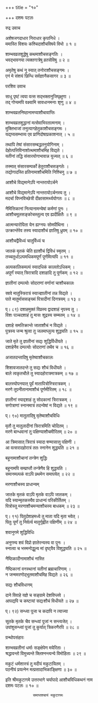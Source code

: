 +++
title = "१०"

+++
दशमः पटलः  
  
रुद्र उवाच  
  
अशेषजगदाधार निराधार कृपानिधे ।  
ममास्ति विशयः कश्चिदाशौचविषये विभो ॥ १ ॥  
  
शाम्भवव्रतशुद्धेषु कथमाशौचसङ्गतिः ।  
भवद्भावनया त्यक्तगात्रेषु व्रतसेविषु ॥ २ ॥  
  
अमृतेषु कथं नु स्यात् तनोराशौचसङ्गमः ।  
एनं मे संशयं छिन्धि सर्वज्ञानैकसागर ॥ ३ ॥  
  
परशिव उवाच  
  
साधु पृष्टं त्वया वत्स सद्भक्तानुजिघृक्षुणा ।  
तद् गोप्यमपि वक्ष्यामि सावधानमनाः शृणु ॥ ४ ॥  
  
शाम्भवव्रतनिष्ठानामप्याशौचावाप्तिः  
  
शाम्भवव्रतशुद्धानां मत्सेवाभिरतात्मनाम् ।  
मुक्तिभाजां तनुत्यागहेतुकाशौचसङ्गमः ।  
यद्यप्यसम्भाव्य एव प्राणिदोषाप्रकाशनात् । ५ ॥  
  
तथापि तेषां संसारसम्बद्धतनुयोगिनाम् ।  
देहोत्पत्तिविनाशोत्थमाशौचमिह विद्यते ।  
यतीनां तद्धि संसारयोगाभावान्न युज्यत् ॥ ६ ॥  
  
तस्मात् संसारसम्पर्को हेतुराशौचसङ्गतेः ।  
तद्योगादस्ति व्रतिनामाशौचमिति निश्चिनु ॥ ७ ॥  
  
आशौचे विद्यमानेऽपि नान्तरायोऽर्चने  
  
आशौचे विद्यमानेऽपि नान्तरायोऽर्चनस्य तु ।  
मदर्चा विघ्नविच्छेत्री दीक्षासामर्थ्ययोगतः ॥ ८ ॥  
  
नैमित्तिकानां नित्यानामन्येषां कर्मणां पुनः ।  
आशौचमूलसङ्कोचस्तुल्य एव ह्यदीक्षितैः ॥ ९ ॥  
  
आत्मन्यारोपिता येन ह्यग्नयः सोमपीथिना ।  
उत्क्रान्तेरेव तस्य स्यादाशौचं ज्ञातिषु ध्रुवम् ॥ १० ॥  
  
आशौचद्वैविध्यं चातुर्विध्यं च  
  
जातकं मृतकं चेति ह्याशौचं द्विविधं स्मृतम् ।  
तच्चतुर्धाऽल्पमधिकमपूर्णं पूर्णमित्यपि ॥ ११ ॥  
  
अल्पकालिकमल्पं स्यादधिकं कालतोऽधिकम् ।  
अपूर्णं स्यात् त्रिरात्रादि दशाहादि तु पूर्णकम् ॥ १२ ॥  
  
ज्ञातीनां दम्पत्योः सोदराणां वर्णानां चाशौचकालः  
  
स्रावे मातुस्त्रिरात्रं स्याज्ज्ञातीनां तन्न विद्यते ।  
पाते मातुर्माससङ्ख्यं पित्रादीनां दिनत्रयम् ॥ १३ ॥  
  
प्। ८९) दशाहमुक्तं विप्रस्य द्वादशाहं नृपस्य तु ।  
विशः पञ्चदशाहं तु मासः शूद्रस्य सम्मतम् ॥ १४ ॥  
  
दशाहे समतिक्रान्ते जाताशौचं न विद्यते ।  
पुत्रस्य जन्म श्रुत्वा तु जलमाप्लुत्य शुद्ध्यति ॥ १५ ॥  
  
जाते मृते तु ज्ञातीनां सद्यः शुद्धिर्विधीयते ।  
दशाहेनैव दम्पत्योः सोदराणां तथैव च ॥ १६ ॥  
  
अजातदन्तादिषु मृतेष्वाशौचकालः  
  
शिशावजातदन्ते तु सद्यः शौचं विधीयते ।  
बाले त्वकृतचौले तु स्यादहोरात्रमात्रकम् ॥ १७ ॥  
  
बालस्योपनयात् पूर्वं मातापित्रोस्त्रिरात्रकम् ।  
मरणे तूपनीतानामाशौचं पूर्णमीरितम् ॥ १८ ॥  
  
ज्ञातीनां स्याद्दशाहं तु सोदकानां त्रिरात्रकम् ।  
सगोत्राणां स्नानमात्रं तदन्येषां न विद्यते ॥ १९ ॥  
  
प्। ९०) मातुलादिषु मृतेष्वाशौचविधिः  
  
मृतौ तु मातुलादीनां त्रिरात्रमिति चोदितम् ।  
मरणे बान्धवानां तु पक्षिण्याशौचमीरितम् ॥ २० ॥  
  
आ त्रिमासात् त्रिरात्रं स्यादा षण्मासात्तु पक्षिणी ।  
आ वत्सरादहोरात्रं ततः स्नानेन शुद्ध्यति ॥ २१ ॥  
  
बहूनामाशौचानां तन्त्रेण शुद्धिः  
  
बहूनामपि सम्प्राप्तौ तन्त्रेणैव हि शुद्ध्यति ।  
समानमल्पकं वाऽपि प्रथमेन समापयेत् ॥ २२ ॥  
  
मरणाशौचस्य प्राधान्यम्  
  
जातके मृतकं वाऽपि मृतके वाऽपि जातकम् ।  
यदि स्यान्मृतकस्यैव प्राधान्यं परिकीर्तितम् ।  
पित्रोस्तु मरणाशौचमन्याशौचस्य बाधकम् ॥ २३ ॥  
  
प्। ९१) पितुर्दशाहमध्ये तु माता यदि मृता भवेत् ।  
पितुः पूर्णं तु निर्वर्त्य मातुर्गृह्णीत पक्षिणीम् ॥ २४ ॥  
  
शवानुगमे शुद्धिविधिः  
  
अनुगम्य शवं विप्रो ज्ञातेरन्यस्य वा पुनः ।  
स्नात्वा च भस्मनोद्धूल्य मां दृष्ट्वैव विशुद्ध्यति ॥ २५ ॥  
  
नैष्ठिकादीनामाशौचं नास्ति  
  
नैष्ठिकानां वनस्थानां यतीनां ब्रह्मचारिणाम् ।  
न जन्ममरणोद्भूतमाशौचमिह विद्यते ॥ २६ ॥  
  
सद्यः शौचविधानम्  
  
दाने विवाहे यज्ञे च सङ्ग्रामे देशविप्लवे ।  
आपद्यपि च कष्टायां सद्यःशौचं विधीयते ॥ २७ ॥  
  
प्। ९२) सन्ध्या पूजा च कदापि न त्याज्या  
  
सूतके मृतके चैव सन्ध्यां पूजां न सन्त्यजेत् ।  
उपांशुसन्ध्यां पूजां तु कुर्यात् त्रिकरणैरपि ॥ २८ ॥  
  
ग्रन्थोपसंहारः  
  
शाम्भवव्रतीनां धर्माः सङ्क्षेपेण मयेरिताः ।  
श्रद्धावन्तो विमुच्यन्ते क्लिश्नन्त्यन्ये विमोहिताः ॥ २९ ॥  
  
मकुटं धर्मशास्त्रं तु मदीयं मकुटायितम् ।  
पठनीयं प्रयत्नेन मत्प्रसादाभिकाङ्क्षिणा ॥ ३० ॥  
  
इति श्रीमकुटागमे उत्तरभागे चर्यापादे आशौचविधिकथनं नाम   
दशमः पटलः ॥ १० ॥  
  
				समाप्तश्चायं मकुटागमः  
  